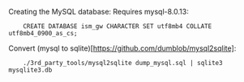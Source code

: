 Creating the MySQL database:
Requires mysql-8.0.13:

```
    CREATE DATABASE ism_gw CHARACTER SET utf8mb4 COLLATE utf8mb4_0900_as_cs;
```


Convert (mysql to sqlite)[https://github.com/dumblob/mysql2sqlite]:

```
    ./3rd_party_tools/mysql2sqlite dump_mysql.sql | sqlite3 mysqlite3.db
```
